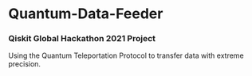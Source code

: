 # Quantum-Data-Feeder

### Qiskit Global Hackathon 2021 Project
Using the Quantum Teleportation Protocol to transfer data with extreme precision.
